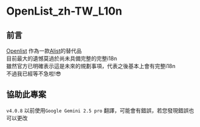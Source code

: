 # OpenList_zh-TW_L10n
## 前言
[Openlist](https://github.com/OpenListTeam/OpenList) 作為一款[Alist](https://github.com/AlistGo/alist)的替代品<br>
目前最大的遺憾莫過於尚未具備完整的完整i18n<br>
雖然官方已明確表示這是未來的規劃事項，代表之後基本上會有完整i18n<br>
不過我已經等不急啦!😎
## 協助此專案
`v4.0.8` 以前使用`Google Gemini 2.5 pro` 翻譯，可能會有錯誤，若您發現錯誤也可以更改

